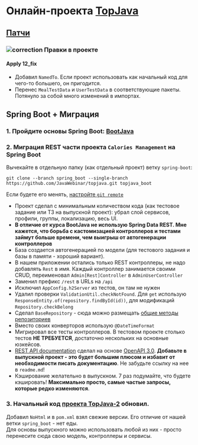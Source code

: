 # Онлайн-проекта <a href="https://github.com/JavaWebinar/topjava">TopJava</a>

## [Патчи](https://drive.google.com/drive/u/1/folders/1ZsPX879m6x4Va0Wy3D1EQIBsnZUOOvao)

### ![correction](https://cloud.githubusercontent.com/assets/13649199/13672935/ef09ec1e-e6e7-11e5-9f79-d1641c05cbe6.png) Правки в проекте

#### Apply 12_fix

- Добавил `NamedTo`. Если проект использовать как начальный код для чего-то большего, он пригодится.
- Перенес `MealTestData` и `UserTestData` в соответствующие пакеты. Потянуло за собой много изменений в импортах.

## Spring Boot + Миграция

### 1. Пройдите основы Spring Boot: [BootJava](https://javaops.ru/view/bootjava)

### 2. Миграция REST части проекта `Calories Management` на Spring Boot

Вычекайте в отдельную папку (как отдельный проект) ветку `spring-boot`:

```
git clone --branch spring_boot --single-branch https://github.com/JavaWebinar/topjava.git topjava_boot
```  

Если будете его менять, [настройте `git remote`](https://javaops.ru/view/bootjava/lesson01#project)

- Проект сделал с минимальным количеством кода (как тестовое задание или ТЗ на выпускной проект): убрал слой сервисов, профили, группы, локализацию, весь UI.
- **В отличие от курса BootJava не использую Spring Data REST. Мне кажется, что борьба с кастомизацией контроллеров и тестами займут больше времени, чем выигрыш от автогенерации контроллеров**
- База создается автогенерацией по модели (для тестового задания и базы в памяти - хороший вариант).
- В нашем приложении остались только REST контроллеры, не надо добавлять `Rest` в имя. Каждый контроллер занимается своими CRUD, переименовал `Admin[Rest]Controller` в `AdminUserController`
- Заменил префикс `/rest` в URLs на `/api`
- Исключил `AppConfig.h2Server` из тестов, он там не нужен
- Удалил проверки `ValidationUtil.checkNotFound`. Для `get` использую `ResponseEntity.of(repository.findById(id))`, для модификаций `Repository.checkBelong`
- Сделал `BaseRepository` - сюда можно размещать [общие методы репозиториев](https://stackoverflow.com/questions/42781264/multiple-base-repositories-in-spring-data-jpa)
- Вместо своих конверторов использую `@DateTimeFormat`
- Мигрировал все тесты контроллеров. В тестовом проекте столько тестов **НЕ ТРЕБУЕТСЯ**, достаточно нескольких на основные юзкейсов.
- [REST API documentation](http://localhost:8080/swagger-ui.html) сделал на основе [OpenAPI 3.0](https://javaops.ru/view/bootjava/lesson06#openapi). **Добавьте в выпускной проект - это будет большим
  плюсом и избавит от необходимости писать документацию**. Не забудьте ссылку на нее в `readme.md`!
- Кэширование желательно в выпускном. 7 раз подумайте, что будете кэшировать! **Максимально просто, самые частые запросы, которые редко изменяются**.

### 3. Начальный код [проекта TopJava-2](https://github.com/JavaOPs/topjava2) обновил.

Добавил `NoHtml` и в `pom.xml` взял свежие версии. Его отличие от нашей ветки `spring_boot` - нет еды.    
Для основы выпускного можно использовать любой из них - просто перенесите сюда свою модель, контроллеры и сервисы. 
